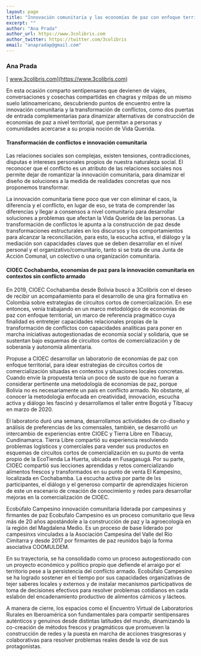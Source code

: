 ```yaml
---
layout: page
title: "Innovación comunitaria y las economías de paz con enfoque territorial"
excerpt: ""
author: "Ana Prada"
author_url: https://www.3colibris.com
author_twitter: https://twitter.com/3colibris
email: "anapradap@gmail.com"
---
```


### Ana Prada

[<i class="fas fa-home"></i> www.3colibris.com](https://www.3colibris.com)

En esta ocasión comparto sentipensares que devienen de viajes, conversaciones y cosechas compartidas en chagras y milpas de un mismo suelo latinoamericano, descubriendo puntos de encuentro entre la innovación comunitaria y la transformación de conflictos, como dos puertas de entrada complementarias para dinamizar alternativas de construcción de economías de paz a nivel territorial, que permitan a personas y comunidades acercarse a su propia noción de Vida Querida.

#### Transformación de conflictos e innovación comunitaria

Las relaciones sociales son complejas, existen tensiones, contradicciones, disputas e intereses personales propios de nuestra naturaleza social. El reconocer que el conflicto es un atributo de las relaciones sociales nos permite dejar de romantizar la innovación comunitaria, para dinamizar el diseño de soluciones a la medida de realidades concretas que nos proponemos transformar.

La innovación comunitaria tiene poco que ver con eliminar el caos, la diferencia y el conflicto, en lugar de eso, se trata de comprender las diferencias y llegar a consensos a nivel comunitario para desarrollar soluciones a problemas que afectan la Vida Querida de las personas. La transformación de conflictos le apunta a la construcción de paz desde transformaciones estructurales en los discursos y los comportamientos para alcanzar la reconciliación, para esto, la escucha activa, el diálogo y la mediación son capacidades claves que se deben desarrollar en el nivel personal y el organizativo/comunitario, tanto si se trata de una Junta de Acción Comunal, un colectivo o una organización comunitaria.

#### CIOEC Cochabamba, economías de paz para la innovación comunitaria en contextos sin conflicto armado

En 2019, CIOEC Cochabamba desde Bolivia buscó a 3Colibrís con el deseo de recibir un acompañamiento para el desarrollo de una gira formativa en Colombia sobre estrategias de circuitos cortos de comercialización. En ese entonces, venía trabajando en un marco metodológico de economías de paz con enfoque territorial, un marco de referencia pragmático cuya finalidad es entretejer capacidades relacionales propias de la transformación de conflictos con capacidades analíticas para poner en marcha iniciativas autogestionadas de economía social y solidaria, que se sustentan bajo esquemas de circuitos cortos de comercialización y de soberanía y autonomía alimentaria.

Propuse a CIOEC desarrollar un laboratorio de economías de paz con enfoque territorial, para idear estrategias de circuitos cortos de comercialización situadas en contextos y situaciones locales concretas. Cuando envíe la propuesta tenía un poco de susto de que no fueran a considerar pertinente una metodología de economías de paz, porque Bolivia no es necesariamente un país en conflicto armado. No obstante, al conocer la metodología enfocada en creatividad, innovación, escucha activa y diálogo les fascinó y desarrollamos el taller entre Bogotá y Tibacuy en marzo de 2020.

El laboratorio duró una semana, desarrollamos actividades de co-diseño y análisis de preferencias de lxs comensales, también, se desarrolló un intercambio de experiencias entre CIOEC y Tierra Libre en Tibacuy, Cundinamarca. Tierra Libre compartió su experiencia resolviendo problemas logísticos y comerciales para vender sus productos en esquemas de circuitos cortos de comercialización en su punto de venta propio de la EcoTienda La Huerta, ubicada en Fusagasugá. Por su parte, CIOEC compartió sus lecciones aprendidas y retos comercializando alimentos frescos y transformados en su punto de venta El Kampesino, localizada en Cochabamba. La escucha activa por parte de lxs participantes, el diálogo y el generoso compartir de aprendizajes hicieron de este un escenario de creación de conocimiento y redes para desarrollar mejoras en la comercialización de CIOEC.

Ecobúfalo Campesino innovación comunitaria liderada por campesinxs y firmantes de paz
Ecobufalo Campesino es un proceso comunitario que lleva más de 20 años apostándole a la construcción de paz y la agroecología en la región del Magdalena Medio. Es un proceso de base liderado por campesinxs vinculadxs a la Asociación Campesina del Valle del Río Cimitarra y desde 2017 por firmantes de paz reunidos bajo la forma asociativa COOMULDEM.

En su trayectoria, se ha consolidado como un proceso autogestionado con un proyecto económico y político propio que defiende el arraigo por el territorio pese a la persistencia del conflicto armado. Ecobúfalo Campesino se ha logrado sostener en el tiempo por sus capacidades organizativas de tejer saberes locales y externos y de instalar mecanismos participativos de toma de decisiones efectivos para resolver problemas cotidianos en cada eslabón del encadenamiento productivo de alimentos cárnicos y lácteos.

A manera de cierre, los espacios como el Encuentro Virtual de Laboratorios Rurales en Iberoamérica son fundamentales para compartir sentipensares auténticos y genuinos desde distintas latitudes del mundo, dinamizando la co-creación de métodos frescos y pragmáticos que promueven la construcción de redes y la puesta en marcha de acciones trasgresoras y colaborativas para resolver problemas reales desde la voz de sus protagonistas.
